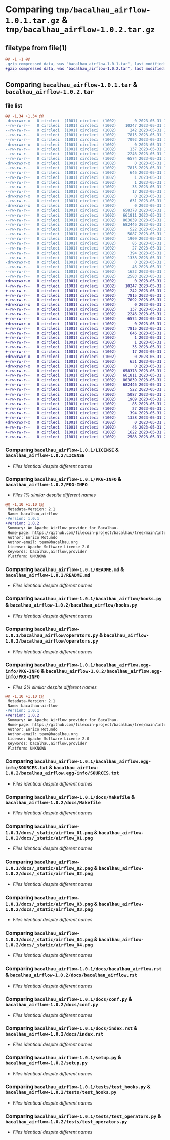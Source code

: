 # Comparing `tmp/bacalhau_airflow-1.0.1.tar.gz` & `tmp/bacalhau_airflow-1.0.2.tar.gz`

## filetype from file(1)

```diff
@@ -1 +1 @@
-gzip compressed data, was "bacalhau_airflow-1.0.1.tar", last modified: Wed May 31 18:47:39 2023, max compression
+gzip compressed data, was "bacalhau_airflow-1.0.2.tar", last modified: Wed May 31 20:18:21 2023, max compression
```

## Comparing `bacalhau_airflow-1.0.1.tar` & `bacalhau_airflow-1.0.2.tar`

### file list

```diff
@@ -1,34 +1,34 @@
-drwxrwxr-x   0 circleci  (1001) circleci  (1002)        0 2023-05-31 18:47:39.620402 bacalhau_airflow-1.0.1/
--rw-rw-r--   0 circleci  (1001) circleci  (1002)    10247 2023-05-31 18:46:24.000000 bacalhau_airflow-1.0.1/LICENSE
--rw-rw-r--   0 circleci  (1001) circleci  (1002)      242 2023-05-31 18:46:24.000000 bacalhau_airflow-1.0.1/MANIFEST.in
--rw-rw-r--   0 circleci  (1001) circleci  (1002)     7815 2023-05-31 18:47:39.620402 bacalhau_airflow-1.0.1/PKG-INFO
--rw-rw-r--   0 circleci  (1001) circleci  (1002)     7092 2023-05-31 18:46:24.000000 bacalhau_airflow-1.0.1/README.md
-drwxrwxr-x   0 circleci  (1001) circleci  (1002)        0 2023-05-31 18:47:39.620402 bacalhau_airflow-1.0.1/bacalhau_airflow/
--rw-rw-r--   0 circleci  (1001) circleci  (1002)      137 2023-05-31 18:46:24.000000 bacalhau_airflow-1.0.1/bacalhau_airflow/__init__.py
--rw-rw-r--   0 circleci  (1001) circleci  (1002)     2246 2023-05-31 18:46:24.000000 bacalhau_airflow-1.0.1/bacalhau_airflow/hooks.py
--rw-rw-r--   0 circleci  (1001) circleci  (1002)     6574 2023-05-31 18:46:24.000000 bacalhau_airflow-1.0.1/bacalhau_airflow/operators.py
-drwxrwxr-x   0 circleci  (1001) circleci  (1002)        0 2023-05-31 18:47:39.620402 bacalhau_airflow-1.0.1/bacalhau_airflow.egg-info/
--rw-rw-r--   0 circleci  (1001) circleci  (1002)     7815 2023-05-31 18:47:39.000000 bacalhau_airflow-1.0.1/bacalhau_airflow.egg-info/PKG-INFO
--rw-rw-r--   0 circleci  (1001) circleci  (1002)      646 2023-05-31 18:47:39.000000 bacalhau_airflow-1.0.1/bacalhau_airflow.egg-info/SOURCES.txt
--rw-rw-r--   0 circleci  (1001) circleci  (1002)        1 2023-05-31 18:47:39.000000 bacalhau_airflow-1.0.1/bacalhau_airflow.egg-info/dependency_links.txt
--rw-rw-r--   0 circleci  (1001) circleci  (1002)        1 2023-05-31 18:47:39.000000 bacalhau_airflow-1.0.1/bacalhau_airflow.egg-info/not-zip-safe
--rw-rw-r--   0 circleci  (1001) circleci  (1002)       35 2023-05-31 18:47:39.000000 bacalhau_airflow-1.0.1/bacalhau_airflow.egg-info/requires.txt
--rw-rw-r--   0 circleci  (1001) circleci  (1002)       17 2023-05-31 18:47:39.000000 bacalhau_airflow-1.0.1/bacalhau_airflow.egg-info/top_level.txt
-drwxrwxr-x   0 circleci  (1001) circleci  (1002)        0 2023-05-31 18:47:39.620402 bacalhau_airflow-1.0.1/docs/
--rw-rw-r--   0 circleci  (1001) circleci  (1002)      631 2023-05-31 18:46:24.000000 bacalhau_airflow-1.0.1/docs/Makefile
-drwxrwxr-x   0 circleci  (1001) circleci  (1002)        0 2023-05-31 18:47:39.620402 bacalhau_airflow-1.0.1/docs/_static/
--rw-rw-r--   0 circleci  (1001) circleci  (1002)   658378 2023-05-31 18:46:24.000000 bacalhau_airflow-1.0.1/docs/_static/airflow_01.png
--rw-rw-r--   0 circleci  (1001) circleci  (1002)   661811 2023-05-31 18:46:24.000000 bacalhau_airflow-1.0.1/docs/_static/airflow_02.png
--rw-rw-r--   0 circleci  (1001) circleci  (1002)   803839 2023-05-31 18:46:24.000000 bacalhau_airflow-1.0.1/docs/_static/airflow_03.png
--rw-rw-r--   0 circleci  (1001) circleci  (1002)   682446 2023-05-31 18:46:24.000000 bacalhau_airflow-1.0.1/docs/_static/airflow_04.png
--rw-rw-r--   0 circleci  (1001) circleci  (1002)      522 2023-05-31 18:46:24.000000 bacalhau_airflow-1.0.1/docs/bacalhau_airflow.rst
--rw-rw-r--   0 circleci  (1001) circleci  (1002)     5087 2023-05-31 18:46:24.000000 bacalhau_airflow-1.0.1/docs/conf.py
--rw-rw-r--   0 circleci  (1001) circleci  (1002)     1909 2023-05-31 18:46:24.000000 bacalhau_airflow-1.0.1/docs/index.rst
--rw-rw-r--   0 circleci  (1001) circleci  (1002)       85 2023-05-31 18:46:24.000000 bacalhau_airflow-1.0.1/docs/modules.rst
--rw-rw-r--   0 circleci  (1001) circleci  (1002)       27 2023-05-31 18:46:24.000000 bacalhau_airflow-1.0.1/docs/readme.rst
--rw-rw-r--   0 circleci  (1001) circleci  (1002)      394 2023-05-31 18:47:39.624402 bacalhau_airflow-1.0.1/setup.cfg
--rw-rw-r--   0 circleci  (1001) circleci  (1002)     1338 2023-05-31 18:46:24.000000 bacalhau_airflow-1.0.1/setup.py
-drwxrwxr-x   0 circleci  (1001) circleci  (1002)        0 2023-05-31 18:47:39.620402 bacalhau_airflow-1.0.1/tests/
--rw-rw-r--   0 circleci  (1001) circleci  (1002)       46 2023-05-31 18:46:24.000000 bacalhau_airflow-1.0.1/tests/__init__.py
--rw-rw-r--   0 circleci  (1001) circleci  (1002)     1622 2023-05-31 18:46:24.000000 bacalhau_airflow-1.0.1/tests/test_hooks.py
--rw-rw-r--   0 circleci  (1001) circleci  (1002)     2583 2023-05-31 18:46:24.000000 bacalhau_airflow-1.0.1/tests/test_operators.py
+drwxrwxr-x   0 circleci  (1001) circleci  (1002)        0 2023-05-31 20:18:21.194138 bacalhau_airflow-1.0.2/
+-rw-rw-r--   0 circleci  (1001) circleci  (1002)    10247 2023-05-31 20:17:08.000000 bacalhau_airflow-1.0.2/LICENSE
+-rw-rw-r--   0 circleci  (1001) circleci  (1002)      242 2023-05-31 20:17:08.000000 bacalhau_airflow-1.0.2/MANIFEST.in
+-rw-rw-r--   0 circleci  (1001) circleci  (1002)     7815 2023-05-31 20:18:21.194138 bacalhau_airflow-1.0.2/PKG-INFO
+-rw-rw-r--   0 circleci  (1001) circleci  (1002)     7092 2023-05-31 20:17:08.000000 bacalhau_airflow-1.0.2/README.md
+drwxrwxr-x   0 circleci  (1001) circleci  (1002)        0 2023-05-31 20:18:21.190138 bacalhau_airflow-1.0.2/bacalhau_airflow/
+-rw-rw-r--   0 circleci  (1001) circleci  (1002)      137 2023-05-31 20:17:08.000000 bacalhau_airflow-1.0.2/bacalhau_airflow/__init__.py
+-rw-rw-r--   0 circleci  (1001) circleci  (1002)     2246 2023-05-31 20:17:08.000000 bacalhau_airflow-1.0.2/bacalhau_airflow/hooks.py
+-rw-rw-r--   0 circleci  (1001) circleci  (1002)     6574 2023-05-31 20:17:08.000000 bacalhau_airflow-1.0.2/bacalhau_airflow/operators.py
+drwxrwxr-x   0 circleci  (1001) circleci  (1002)        0 2023-05-31 20:18:21.190138 bacalhau_airflow-1.0.2/bacalhau_airflow.egg-info/
+-rw-rw-r--   0 circleci  (1001) circleci  (1002)     7815 2023-05-31 20:18:21.000000 bacalhau_airflow-1.0.2/bacalhau_airflow.egg-info/PKG-INFO
+-rw-rw-r--   0 circleci  (1001) circleci  (1002)      646 2023-05-31 20:18:21.000000 bacalhau_airflow-1.0.2/bacalhau_airflow.egg-info/SOURCES.txt
+-rw-rw-r--   0 circleci  (1001) circleci  (1002)        1 2023-05-31 20:18:21.000000 bacalhau_airflow-1.0.2/bacalhau_airflow.egg-info/dependency_links.txt
+-rw-rw-r--   0 circleci  (1001) circleci  (1002)        1 2023-05-31 20:18:21.000000 bacalhau_airflow-1.0.2/bacalhau_airflow.egg-info/not-zip-safe
+-rw-rw-r--   0 circleci  (1001) circleci  (1002)       35 2023-05-31 20:18:21.000000 bacalhau_airflow-1.0.2/bacalhau_airflow.egg-info/requires.txt
+-rw-rw-r--   0 circleci  (1001) circleci  (1002)       17 2023-05-31 20:18:21.000000 bacalhau_airflow-1.0.2/bacalhau_airflow.egg-info/top_level.txt
+drwxrwxr-x   0 circleci  (1001) circleci  (1002)        0 2023-05-31 20:18:21.190138 bacalhau_airflow-1.0.2/docs/
+-rw-rw-r--   0 circleci  (1001) circleci  (1002)      631 2023-05-31 20:17:08.000000 bacalhau_airflow-1.0.2/docs/Makefile
+drwxrwxr-x   0 circleci  (1001) circleci  (1002)        0 2023-05-31 20:18:21.190138 bacalhau_airflow-1.0.2/docs/_static/
+-rw-rw-r--   0 circleci  (1001) circleci  (1002)   658378 2023-05-31 20:17:08.000000 bacalhau_airflow-1.0.2/docs/_static/airflow_01.png
+-rw-rw-r--   0 circleci  (1001) circleci  (1002)   661811 2023-05-31 20:17:08.000000 bacalhau_airflow-1.0.2/docs/_static/airflow_02.png
+-rw-rw-r--   0 circleci  (1001) circleci  (1002)   803839 2023-05-31 20:17:08.000000 bacalhau_airflow-1.0.2/docs/_static/airflow_03.png
+-rw-rw-r--   0 circleci  (1001) circleci  (1002)   682446 2023-05-31 20:17:08.000000 bacalhau_airflow-1.0.2/docs/_static/airflow_04.png
+-rw-rw-r--   0 circleci  (1001) circleci  (1002)      522 2023-05-31 20:17:08.000000 bacalhau_airflow-1.0.2/docs/bacalhau_airflow.rst
+-rw-rw-r--   0 circleci  (1001) circleci  (1002)     5087 2023-05-31 20:17:08.000000 bacalhau_airflow-1.0.2/docs/conf.py
+-rw-rw-r--   0 circleci  (1001) circleci  (1002)     1909 2023-05-31 20:17:08.000000 bacalhau_airflow-1.0.2/docs/index.rst
+-rw-rw-r--   0 circleci  (1001) circleci  (1002)       85 2023-05-31 20:17:08.000000 bacalhau_airflow-1.0.2/docs/modules.rst
+-rw-rw-r--   0 circleci  (1001) circleci  (1002)       27 2023-05-31 20:17:08.000000 bacalhau_airflow-1.0.2/docs/readme.rst
+-rw-rw-r--   0 circleci  (1001) circleci  (1002)      394 2023-05-31 20:18:21.194138 bacalhau_airflow-1.0.2/setup.cfg
+-rw-rw-r--   0 circleci  (1001) circleci  (1002)     1338 2023-05-31 20:17:08.000000 bacalhau_airflow-1.0.2/setup.py
+drwxrwxr-x   0 circleci  (1001) circleci  (1002)        0 2023-05-31 20:18:21.194138 bacalhau_airflow-1.0.2/tests/
+-rw-rw-r--   0 circleci  (1001) circleci  (1002)       46 2023-05-31 20:17:08.000000 bacalhau_airflow-1.0.2/tests/__init__.py
+-rw-rw-r--   0 circleci  (1001) circleci  (1002)     1622 2023-05-31 20:17:08.000000 bacalhau_airflow-1.0.2/tests/test_hooks.py
+-rw-rw-r--   0 circleci  (1001) circleci  (1002)     2583 2023-05-31 20:17:08.000000 bacalhau_airflow-1.0.2/tests/test_operators.py
```

### Comparing `bacalhau_airflow-1.0.1/LICENSE` & `bacalhau_airflow-1.0.2/LICENSE`

 * *Files identical despite different names*

### Comparing `bacalhau_airflow-1.0.1/PKG-INFO` & `bacalhau_airflow-1.0.2/PKG-INFO`

 * *Files 1% similar despite different names*

```diff
@@ -1,10 +1,10 @@
 Metadata-Version: 2.1
 Name: bacalhau_airflow
-Version: 1.0.1
+Version: 1.0.2
 Summary: An Apache Airflow provider for Bacalhau.
 Home-page: https://github.com/filecoin-project/bacalhau/tree/main/integration/airflow
 Author: Enrico Rotundo
 Author-email: team@bacalhau.org
 License: Apache Software License 2.0
 Keywords: bacalhau,airflow,provider
 Platform: UNKNOWN
```

### Comparing `bacalhau_airflow-1.0.1/README.md` & `bacalhau_airflow-1.0.2/README.md`

 * *Files identical despite different names*

### Comparing `bacalhau_airflow-1.0.1/bacalhau_airflow/hooks.py` & `bacalhau_airflow-1.0.2/bacalhau_airflow/hooks.py`

 * *Files identical despite different names*

### Comparing `bacalhau_airflow-1.0.1/bacalhau_airflow/operators.py` & `bacalhau_airflow-1.0.2/bacalhau_airflow/operators.py`

 * *Files identical despite different names*

### Comparing `bacalhau_airflow-1.0.1/bacalhau_airflow.egg-info/PKG-INFO` & `bacalhau_airflow-1.0.2/bacalhau_airflow.egg-info/PKG-INFO`

 * *Files 2% similar despite different names*

```diff
@@ -1,10 +1,10 @@
 Metadata-Version: 2.1
 Name: bacalhau-airflow
-Version: 1.0.1
+Version: 1.0.2
 Summary: An Apache Airflow provider for Bacalhau.
 Home-page: https://github.com/filecoin-project/bacalhau/tree/main/integration/airflow
 Author: Enrico Rotundo
 Author-email: team@bacalhau.org
 License: Apache Software License 2.0
 Keywords: bacalhau,airflow,provider
 Platform: UNKNOWN
```

### Comparing `bacalhau_airflow-1.0.1/bacalhau_airflow.egg-info/SOURCES.txt` & `bacalhau_airflow-1.0.2/bacalhau_airflow.egg-info/SOURCES.txt`

 * *Files identical despite different names*

### Comparing `bacalhau_airflow-1.0.1/docs/Makefile` & `bacalhau_airflow-1.0.2/docs/Makefile`

 * *Files identical despite different names*

### Comparing `bacalhau_airflow-1.0.1/docs/_static/airflow_01.png` & `bacalhau_airflow-1.0.2/docs/_static/airflow_01.png`

 * *Files identical despite different names*

### Comparing `bacalhau_airflow-1.0.1/docs/_static/airflow_02.png` & `bacalhau_airflow-1.0.2/docs/_static/airflow_02.png`

 * *Files identical despite different names*

### Comparing `bacalhau_airflow-1.0.1/docs/_static/airflow_03.png` & `bacalhau_airflow-1.0.2/docs/_static/airflow_03.png`

 * *Files identical despite different names*

### Comparing `bacalhau_airflow-1.0.1/docs/_static/airflow_04.png` & `bacalhau_airflow-1.0.2/docs/_static/airflow_04.png`

 * *Files identical despite different names*

### Comparing `bacalhau_airflow-1.0.1/docs/bacalhau_airflow.rst` & `bacalhau_airflow-1.0.2/docs/bacalhau_airflow.rst`

 * *Files identical despite different names*

### Comparing `bacalhau_airflow-1.0.1/docs/conf.py` & `bacalhau_airflow-1.0.2/docs/conf.py`

 * *Files identical despite different names*

### Comparing `bacalhau_airflow-1.0.1/docs/index.rst` & `bacalhau_airflow-1.0.2/docs/index.rst`

 * *Files identical despite different names*

### Comparing `bacalhau_airflow-1.0.1/setup.py` & `bacalhau_airflow-1.0.2/setup.py`

 * *Files identical despite different names*

### Comparing `bacalhau_airflow-1.0.1/tests/test_hooks.py` & `bacalhau_airflow-1.0.2/tests/test_hooks.py`

 * *Files identical despite different names*

### Comparing `bacalhau_airflow-1.0.1/tests/test_operators.py` & `bacalhau_airflow-1.0.2/tests/test_operators.py`

 * *Files identical despite different names*

